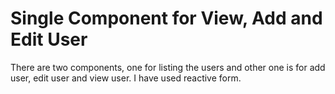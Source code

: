 # Single Component for View, Add and Edit User

There are two components, one for listing the users and other one is for add user, edit user and view user.
I have used reactive form.
